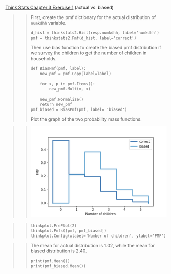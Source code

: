 [Think Stats Chapter 3 Exercise 1](http://greenteapress.com/thinkstats2/html/thinkstats2004.html#toc31) (actual vs. biased)

>> First, create the pmf dictionary for the actual distribution of `numkdhh` variable.
>> ```
>> d_hist = thinkstats2.Hist(resp.numkdhh, label='numkdhh')
>> pmf = thinkstats2.Pmf(d_hist, label='correct')
>> ```
>> Then use bias function to create the biased pmf distribution if we survey the children
to get the number of children in households.
>> ```
>> def BiasPmf(pmf, label):
>>     new_pmf = pmf.Copy(label=label)
>>
>>     for x, p in pmf.Items():
>>         new_pmf.Mult(x, x)
>>        
>>     new_pmf.Normalize()
>>     return new_pmf
>> pmf_biased = BiasPmf(pmf, label= 'biased')
>> ```
>> Plot the graph of the two probability mass functions.

>> ![plot](https://github.com/jinzh2011/dsp/blob/master/statistics/chap03ex1.png)

>> ```
>> thinkplot.PrePlot(2)
>> thinkplot.Pmfs([pmf, pmf_biased])
>> thinkplot.Config(xlabel='Number of children', ylabel='PMF')
>> ```

>> The mean for actual distribution is 1.02, while the mean for biased distribution is 2.40.
>> ```
>> print(pmf.Mean())
>> print(pmf_biased.Mean())
>> ```
